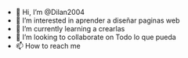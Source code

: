 - 👋 Hi, I’m @Dilan2004
- 👀 I’m interested in  aprender a diseñar paginas web 
- 🌱 I’m currently learning  a crearlas 
- 💞️ I’m looking to collaborate on Todo lo que pueda 
- 📫 How to reach me 

<!---
Dilan2004/Dilan2004 is a ✨ special ✨ repository because its `README.md` (this file) appears on your GitHub profile.
You can click the Preview link to take a look at your changes.
--->
